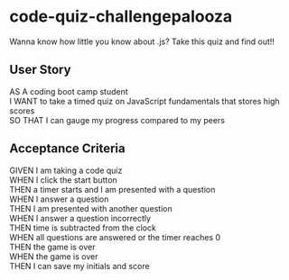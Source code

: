 # code-quiz-challengepalooza
Wanna know how little you know about .js? Take this quiz and find out!!

## User Story
AS A coding boot camp student<br>
I WANT to take a timed quiz on JavaScript fundamentals that stores high scores<br>
SO THAT I can gauge my progress compared to my peers<br>
## Acceptance Criteria
GIVEN I am taking a code quiz <br>
WHEN I click the start button<br>
THEN a timer starts and I am presented with a question<br>
WHEN I answer a question<br>
THEN I am presented with another question<br>
WHEN I answer a question incorrectly<br>
THEN time is subtracted from the clock<br>
WHEN all questions are answered or the timer reaches 0<br>
THEN the game is over<br>
WHEN the game is over<br>
THEN I can save my initials and score<br>
